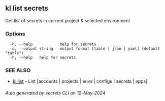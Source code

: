 ## kl list secrets

Get list of secrets in current project & selected environment



### Options

```
  -h, --help            help for secrets
  -o, --output string   output format [table | json | yaml] (default "table")
  -h, --help   help for secrets
```

### SEE ALSO

* [kl list](kl_list.md)  - List [accounts | projects | envs | configs | secrets | apps]

###### Auto generated by secrets CLI on 12-May-2024
